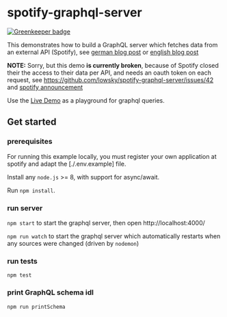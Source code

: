 # spotify-graphql-server

[![Greenkeeper badge](https://badges.greenkeeper.io/lowsky/spotify-graphql-server.svg)](https://greenkeeper.io/)

This demonstrates how to build a GraphQL server which fetches data from an external API (Spotify),
see [german blog post](https://blog.codecentric.de/2017/09/graphql-mit-spotify-teil-1-server) or
 [english blog post](https://blog.codecentric.de/en/2017/01/lets-build-spotify-graphql-server)

**NOTE:** Sorry, but this demo **is currently broken**, because of Spotify closed their the access to their data per API, and needs an oauth token on each request, see
https://github.com/lowsky/spotify-graphql-server/issues/42 and [spotify announcement](http://developer.spotify.com/news-stories/2017/01/27/removing-unauthenticated-calls-to-the-web-api)

Use the [Live Demo](https://spotify-graphql-server.herokuapp.com/) as a playground for graphql queries.

## Get started

### prerequisites

For running this example locally, you must 
register your own application at spotify and 
adapt the [./.env.example] file.

Install any `node.js` >= 8, with support for async/await.

Run `npm install`. 

### run server

`npm start` to start the graphql server, then open http://localhost:4000/

`npm run watch` to start the graphql server which automatically restarts when any sources were changed (driven by `nodemon`)

### run tests

`npm test`

### print GraphQL schema idl

`npm run printSchema`